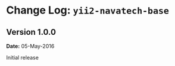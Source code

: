Change Log: `yii2-navatech-base`
==============================

## Version 1.0.0
**Date:** 05-May-2016

Initial release